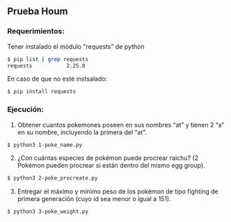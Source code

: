 ## Prueba Houm

### Requerimientos:

Tener instalado el módulo "requests" de python
```sh
$ pip list | grep requests
requests           2.25.0 
```

En caso de que no esté instsalado:
```sh
$ pip install requests
```

### Ejecución:
1. Obtener cuantos pokemones poseen en sus nombres “at” y tienen 2 “a” en su nombre, incluyendo la primera del “at”.
```sh
$ python3 1-poke_name.py
```

2. ¿Con cuántas especies de pokémon puede procrear raichu? (2 Pokémon pueden procrear si están dentro del mismo egg group).
```sh
$ python3 2-poke_procreate.py
```

3. Entregar el máximo y mínimo peso de los pokémon de tipo fighting de primera generación (cuyo id sea menor o igual a 151).
```sh
$ python3 3-poke_weight.py
```
